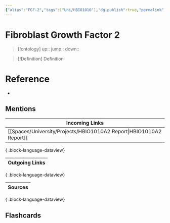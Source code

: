 ```yaml
---
{"alias":"FGF-2","tags":["Uni/HBIO1010"],"dg-publish":true,"permalink":"/cards/fibroblast-growth-factor-2/","dgPassFrontmatter":true}
---
```


# Fibroblast Growth Factor 2

> [!ontology]
> up:: 
> jump:: 
> down:: 

> [!Definition] Definition

# Reference

- 

## Mentions

| Incoming Links                                                         |
| ---------------------------------------------------------------------- |
| [[Spaces/University/Projects/HBIO1010A2 Report\|HBIO1010A2 Report]] |

{ .block-language-dataview}

| Outgoing Links |
| -------------- |

{ .block-language-dataview}

| Sources |
| ------- |

{ .block-language-dataview}

## Flashcards